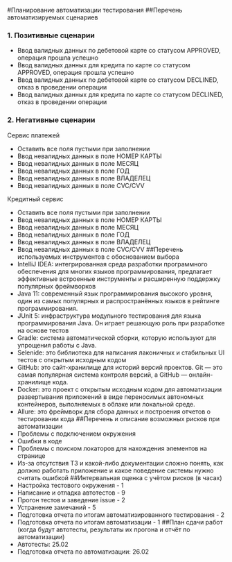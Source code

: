 #Планирование автоматизации тестирования
##Перечень автоматизируемых сценариев
### 1. Позитивные сценарии
* Ввод валидных данных по дебетовой карте со статусом APPROVED, операция прошла успешно
* Ввод валидных данных для кредита по карте со статусом APPROVED, операция прошла успешно 
* Ввод валидных данных по дебетовой карте со статусом DECLINED, отказ в проведении операции
* Ввод валидных данных для кредита по карте со статусом DECLINED, отказ в проведении операции
### 2. Негативные сценарии

Сервис платежей
* Оставить все поля пустыми при заполнении
* Ввод невалидных данных в поле НОМЕР КАРТЫ
* Ввод невалидных данных в поле МЕСЯЦ
* Ввод невалидных данных в поле ГОД
* Ввод невалидных данных в поле ВЛАДЕЛЕЦ
* Ввод невалидных данных в поле CVC/CVV

 Кредитный сервис
* Оставить все поля пустыми при заполнении
* Ввод невалидных данных в поле НОМЕР КАРТЫ
* Ввод невалидных данных в поле МЕСЯЦ
* Ввод невалидных данных в поле ГОД
* Ввод невалидных данных в поле ВЛАДЕЛЕЦ
* Ввод невалидных данных в поле CVC/CVV
##Перечень используемых инструментов с обоснованием выбора
* IntelliJ IDEA: интегрированная среда разработки программного обеспечения для многих языков программирования, предлагает эффективные встроенные инструменты и расширенную поддержку популярных фреймворков
* Java 11: современный язык программирования высокого уровня, один из самых популярных и распространённых языков в рейтинге программирования.
* JUnit 5: инфраструктура модульного тестирования для языка программирования Java. Он играет решающую роль при разработке на основе тестов
* Gradle: система автоматической сборки, которую используют для упрощения работы с Java.
* Selenide: это библиотека для написания лаконичных и стабильных UI тестов с открытым исходным кодом
* GitHub: это сайт-хранилище для историй версий проектов. Git — это самая популярная система контроля версий, а GitHub — онлайн-хранилище кода.
* Docker:  это проект с открытым исходным кодом для автоматизации развертывания приложений в виде переносимых автономных контейнеров, выполняемых в облаке или локальной среде.
* Allure: это фреймворк для сбора данных и построения отчетов о тестировании кода
##Перечень и описание возможных рисков при автоматизации
* Проблемы с подключением окружения
* Ошибки в коде
* Проблемы с поиском локаторов для нахождения элементов на странице
* Из-за отсутствия ТЗ и какой-либо документации сложно понять, как должно работать приложение и какое поведение системы нужно считать ошибкой
##Интервальная оценка с учётом рисков (в часах)
* Настройка тестового окружения - 1
* Написание и отладка автотестов - 9
* Прогон тестов и заведение issue - 2
* Устранение замечаний - 5
* Подготовка отчета по итогам автоматизированного тестирования - 2
* Подготовка отчета по итогам автоматизации - 1
##План сдачи работ (когда будут автотесты, результаты их прогона и отчёт по автоматизации)
* Автотесты: 25.02
* Подготовка отчета по автоматизации: 26.02 